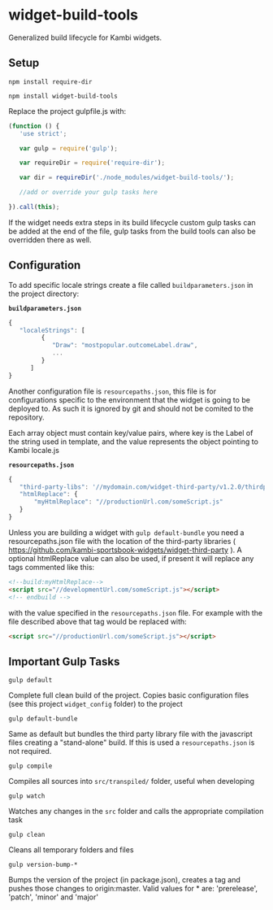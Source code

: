 # widget-build-tools

Generalized build lifecycle for Kambi widgets.

## Setup

```
npm install require-dir

npm install widget-build-tools

```

Replace the project gulpfile.js with:

```javascript
(function () {
   'use strict';

   var gulp = require('gulp');

   var requireDir = require('require-dir');

   var dir = requireDir('./node_modules/widget-build-tools/');

   //add or override your gulp tasks here

}).call(this);
```

If the widget needs extra steps in its build lifecycle custom gulp tasks can be added at the end of the file, gulp tasks from the build tools can also be overridden there as well.

## Configuration

To add specific locale strings create a file called `buildparameters.json` in the project directory:

__`buildparameters.json`__
```javascript
{
   "localeStrings": [
         {
            "Draw": "mostpopular.outcomeLabel.draw",
            ...
         }
      ]
}
```

Another configuration file is `resourcepaths.json`, this file is for configurations specific to the environment that the widget is going to be deployed to. As such it is ignored by git and should not be comited to the repository.

Each array object must contain key/value pairs, where key is the Label of the string used in template, and the value represents the object pointing to Kambi locale.js



__`resourcepaths.json`__
```javascript
{
   "third-party-libs": '//mydomain.com/widget-third-party/v1.2.0/thirdparty.min.js'
   "htmlReplace": {
       "myHtmlReplace": "//productionUrl.com/someScript.js"
   }
}
```

Unless you are building a widget with `gulp default-bundle` you need a resourcepaths.json file with the location of the third-party libraries ( https://github.com/kambi-sportsbook-widgets/widget-third-party ). A optional htmlReplace value can also be used, if present it will replace any tags commented like this:

```html
<!--build:myHtmlReplace-->
<script src="//developmentUrl.com/someScript.js"></script>
<!-- endbuild -->
```

with the value specified in the `resourcepaths.json` file. For example with the file described above that tag would be replaced with:

```html
<script src="//productionUrl.com/someScript.js"></script>
```





## Important Gulp Tasks

  `gulp default`

  Complete full clean build of the project. Copies basic configuration files (see this project `widget_config` folder) to the project

  `gulp default-bundle`

  Same as default but bundles the third party library file with the javascript files creating a "stand-alone" build. If this is used a `resourcepaths.json` is not required.

  `gulp compile`

  Compiles all sources into `src/transpiled/` folder, useful when developing

  `gulp watch`

  Watches any changes in the `src` folder and calls the appropriate compilation task

  `gulp clean`

  Cleans all temporary folders and files

  `gulp version-bump-*`

  Bumps the version of the project (in package.json), creates a tag and pushes those changes to origin:master. Valid values for * are: 'prerelease', 'patch', 'minor' and 'major'
